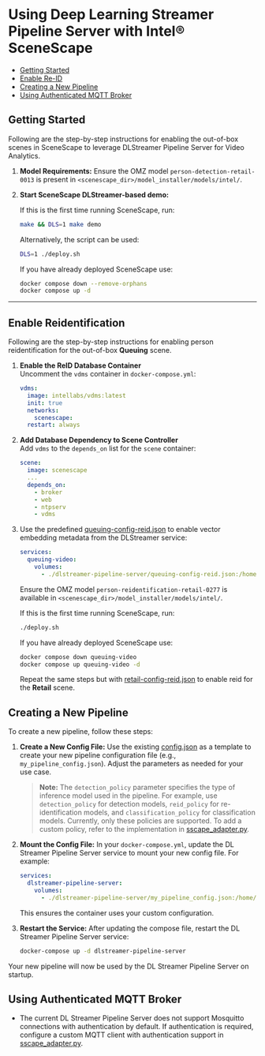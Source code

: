 # Using Deep Learning Streamer Pipeline Server with Intel® SceneScape

- [Getting Started](#getting-started)
- [Enable Re-ID](#enable-reidentification)
- [Creating a New Pipeline](#creating-a-new-pipeline)
- [Using Authenticated MQTT Broker](#using-authenticated-mqtt-broker)

## Getting Started

Following are the step-by-step instructions for enabling the out-of-box scenes in SceneScape to leverage DLStreamer Pipeline Server for Video Analytics.

1. **Model Requirements:**
   Ensure the OMZ model `person-detection-retail-0013` is present in `<scenescape_dir>/model_installer/models/intel/`.

2. **Start SceneScape DLStreamer-based demo:**

   If this is the first time running SceneScape, run:

   ```sh
   make && DLS=1 make demo
   ```

   Alternatively, the script can be used:

   ```sh
   DLS=1 ./deploy.sh
   ```

   If you have already deployed SceneScape use:

   ```sh
   docker compose down --remove-orphans
   docker compose up -d
   ```

---

## Enable Reidentification

Following are the step-by-step instructions for enabling person reidentification for the out-of-box **Queuing** scene.

1. **Enable the ReID Database Container**\
   Uncomment the `vdms` container in `docker-compose.yml`:

   ```yaml
   vdms:
     image: intellabs/vdms:latest
     init: true
     networks:
       scenescape:
     restart: always
   ```

2. **Add Database Dependency to Scene Controller**\
   Add `vdms` to the `depends_on` list for the `scene` container:

   ```yaml
   scene:
     image: scenescape
     ...
     depends_on:
       - broker
       - web
       - ntpserv
       - vdms
   ```

3. Use the predefined [queuing-config-reid.json](./queuing-config-reid.json) to enable vector embedding metadata from the DLStreamer service:

   ```yaml
   services:
     queuing-video:
       volumes:
         - ./dlstreamer-pipeline-server/queuing-config-reid.json:/home/pipeline-server/config.json
   ```

   Ensure the OMZ model `person-reidentification-retail-0277` is available in `<scenescape_dir>/model_installer/models/intel/`.

   If this is the first time running SceneScape, run:

   ```sh
   ./deploy.sh
   ```

   If you have already deployed SceneScape use:

   ```sh
   docker compose down queuing-video
   docker compose up queuing-video -d
   ```

   Repeat the same steps but with [retail-config-reid.json](./retail-config-reid.json) to enable reid for the **Retail** scene.

## Creating a New Pipeline

To create a new pipeline, follow these steps:

1. **Create a New Config File:**
   Use the existing [config.json](./config.json) as a template to create your new pipeline configuration file (e.g., `my_pipeline_config.json`). Adjust the parameters as needed for your use case.

   > **Note:** The `detection_policy` parameter specifies the type of inference model used in the pipeline. For example, use `detection_policy` for detection models, `reid_policy` for re-identification models, and `classification_policy` for classification models. Currently, only these policies are supported. To add a custom policy, refer to the implementation in [sscape_adapter.py](./user_scripts/gvapython/sscape/sscape_adapter.py).

2. **Mount the Config File:**
   In your `docker-compose.yml`, update the DL Streamer Pipeline Server service to mount your new config file. For example:

   ```yaml
   services:
     dlstreamer-pipeline-server:
       volumes:
         - ./dlstreamer-pipeline-server/my_pipeline_config.json:/home/pipeline-server/config.json
   ```

   This ensures the container uses your custom configuration.

3. **Restart the Service:**
   After updating the compose file, restart the DL Streamer Pipeline Server service:
   ```sh
   docker-compose up -d dlstreamer-pipeline-server
   ```

Your new pipeline will now be used by the DL Streamer Pipeline Server on startup.

## Using Authenticated MQTT Broker

- The current DL Streamer Pipeline Server does not support Mosquitto connections with authentication by default. If authentication is required, configure a custom MQTT client with authentication support in [sscape_adapter.py](./user_scripts/gvapython/sscape/sscape_adapter.py).
